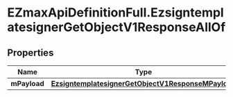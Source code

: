 # EZmaxApiDefinitionFull.EzsigntemplatesignerGetObjectV1ResponseAllOf

## Properties

Name | Type | Description | Notes
------------ | ------------- | ------------- | -------------
**mPayload** | [**EzsigntemplatesignerGetObjectV1ResponseMPayload**](EzsigntemplatesignerGetObjectV1ResponseMPayload.md) |  | 


